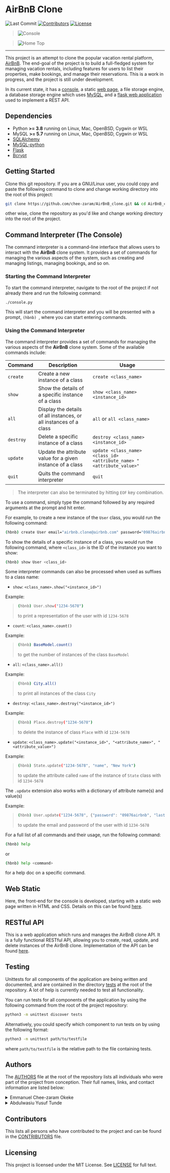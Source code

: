 # AirBnB Clone

![Last Commit][last_commit-badge]
[![Contributors][contributors-badge]][contributors]
[![License][licence-badge]][license]

> ![Console](https://imgur.com/p7zzoSX.png)

> ![Home Top](https://imgur.com/KHHVvU6.png)

<!-- > ![Home Top](https://imgur.com/LyrlQ8d.png) -->

---

This project is an attempt to clone the popular vacation rental platform,
[AirBnB](https://airbnb.com).
The end-goal of the project is to build a full-fledged system for managing vacation rentals,
including features for users to list their properties, make bookings, and manage their reservations.
This is a work in progress, and the project is still under development.

In its current state, it has a [console](https://github.com/chee-zaram/AirBnB_clone/blob/main/console.py),
a static [web page](https://github.com/chee-zaram/AirBnB_clone/tree/main/web_static),
a file storage engine, a database storage engine which uses [MySQL](https://mysql.com), and a [flask
web application](https://github.com/chee-zaram/AirBnB_clone/tree/main/api) used to implement a REST API.

## Dependencies

- Python **>= 3.8** running on Linux, Mac, OpenBSD, Cygwin or WSL
- MySQL **>= 5.7** running on Linux, Mac, OpenBSD, Cygwin or WSL
- [SQLAlchemy](https://www.sqlalchemy.org/)
- [MySQL-python](https://pypi.org/project/MySQL-python/)
- [Flask](https://flask.palletsprojects.com/)
- [Bcrypt](https://pypi.org/project/bcrypt/)

## Getting Started

Clone this git repository. If you are a GNU/Linux user, you could copy and paste the
following command to clone and change working directory into the root of this project:

```sh
git clone https://github.com/chee-zaram/AirBnB_clone.git && cd AirBnB_clone
```

other wise, clone the repository as you'd like and change working directory into
the root of the project.

## Command Interpreter (The Console)

The command interpreter is a command-line interface that allows users to interact
with the **AirBnB** clone system. It provides a set of commands for managing the various
aspects of the system, such as creating and managing listings, managing bookings, and so on.

### Starting the Command Interpreter

To start the command interpreter, navigate to the root of the project if not already there
and run the following command:

```sh
./console.py
```

This will start the command interpreter and you will be presented with a prompt,
`(hbnb) `, where you can start entering commands.

### Using the Command Interpreter

The command interpreter provides a set of commands for managing the various aspects
of the **AirBnB** clone system. Some of the available commands include:

| Command   | Description                                                       | Usage                                                                 |
| --------- | ----------------------------------------------------------------- | --------------------------------------------------------------------- |
| `create`  | Create a new instance of a class                                  | `create <class_name>`                                                 |
| `show`    | Show the details of a specific instance of a class                | `show <class_name> <instance_id>`                                     |
| `all`     | Display the details of all instances, or all instances of a class | `all` or `all <class_name>`                                           |
| `destroy` | Delete a specific instance of a class                             | `destroy <class_name> <instance_id>`                                  |
| `update`  | Update the attribute value for a given instance of a class        | `update <class_name> <class_id> <attribute_name> "<attribute_value>"` |
| `quit`    | Quits the command interpreter                                     | `quit`                                                                |

> The interpreter can also be terminated by hitting `EOF` key combination.

To use a command, simply type the command followed by any required arguments at the prompt
and hit enter.

For example, to create a new instance of the `User` class, you would run the following command:

```sh
(hbnb) create User email="airbnb.clone@airbnb.com" password="09876airbnb" first_name="John" last_name="Doe"
```

To show the details of a specific instance of a class, you would run the following command,
where `<class_id>` is the ID of the instance you want to show:

```sh
(hbnb) show User <class_id>
```

Some interpreter commands can also be processed when used as suffixes to a class name:

- `show`: `<class_name>.show("<instance_id>")`

Example:

> ```sh
> (hbnb) User.show("1234-5678")
> ```
>
> to print a representation of the user with id `1234-5678`

- `count`: `<class_name>.count()`

Example:

> ```sh
> (hbnb) BaseModel.count()
> ```
>
> to get the number of instances of the class `BaseModel`

- `all`: `<class_name>.all()`

Example:

> ```sh
> (hbnb) City.all()
> ```
>
> to print all instances of the class `City`

- `destroy`: `<class_name>.destroy("<instance_id>")`

Example:

> ```sh
> (hbnb) Place.destroy("1234-5678")
> ```
>
> to delete the instance of class `Place` with id `1234-5678`

- `update`: `<class_name>.update("<instance_id>", "<attribute_name>", "<attribute_value>")`

Example:

> ```sh
> (hbnb) State.update("1234-5678", "name", "New York")
> ```
>
> to update the attribute called `name` of the instance of `State` class with id `1234-5678`

The `.update` extension also works with a dictionary of attribute name(s) and value(s)

Example:

> ```sh
> (hbnb) User.update("1234-5678", {"password": "09876airbnb", "last_name": "Doe"})
> ```
>
> to update the email and password of the user with id `1234-5678`

For a full list of all commands and their usage, run the following command:

```sh
(hbnb) help
```

or

```sh
(hbnb) help <command>
```

for a help doc on a specific command.

## Web Static

Here, the front-end for the console is developed, starting with a static web page
written in HTML and CSS. Details on this can be found [here](https://github.com/chee-zaram/AirBnB_clone/tree/main/web_static).

## RESTful API

This is a web application which runs and manages the AirBnB clone API. It is a fully functional
RESTful API, allowing you to create, read, update, and delete instances of the AirBnB clone. Implementation of
the API can be found [here](https://github.com/chee-zaram/AirBnB_clone/tree/main/api/).

## Testing

Unittests for all components of the application are being written and documented, and are contained
in the directory [tests](https://github.com/chee-zaram/AirBnB_clone/tree/main/tests)
at the root of the repository. A lot of help is currently needed to test all functionality.

You can run tests for all components of the application by using the following
command from the root of the project repository:

```sh
python3 -m unittest discover tests
```

Alternatively, you could specify which component to run tests on by using the following format:

```sh
python3 -m unittest path/to/testfile
```

where `path/to/testfile` is the relative path to the file containing tests.

## Authors

The [AUTHORS](https://github.com/chee-zaram/AirBnB_clone/blob/main/AUTHORS)
file at the root of the repository lists all individuals who were part of the project
from conception. Their full names, links, and contact information are listed below:

<details>
    <summary>Emmanuel Chee-zaram Okeke</summary>
    <ul>
    <li><a href="https://www.github.com/chee-zaram">GitHub</a></li>
    <li><a href="https://www.twitter.com/CheezaramOkeke">Twitter</a></li>
    <li><a href="https://www.linkedin.com/in/chee-zaram">Linkedin</a></li>
    <li><a href="mailto:ecokeke21@gmail.com">Gmail</a></li>
    </ul>
</details>
<details>
    <summary>Abdulwasiu Yusuf Tunde</summary>
    <ul>
    <li><a href="https://www.github.com/Yusuf-R">GitHub</a></li>
    <li><a href="mailto:y.abdulwasiu@gmail.com">Gmail</a></li>
    </ul>
</details>

## Contributors

This lists all persons who have contributed to the project and can be found in the
[CONTRIBUTORS](https://github.com/chee-zaram/AirBnB_clone/blob/main/CONTRIBUTORS) file.

## Licensing

This project is licensed under the MIT License. See [LICENSE](https://github.com/chee-zaram/AirBnB_clone/blob/main/LICENSE) for full text.

[licence-badge]: https://img.shields.io/github/license/chee-zaram/AirBnB_clone
[license]: https://github.com/chee-zaram/AirBnB_clone/blob/main/LICENSE
[contributors-badge]: https://img.shields.io/github/contributors/chee-zaram/AirBnB_clone
[contributors]: https://github.com/chee-zaram/AirBnB_clone/blob/main/CONTRIBUTORS
[last_commit-badge]: https://img.shields.io/github/last-commit/chee-zaram/AirBnB_clone
